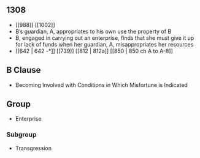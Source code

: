 ## 1308
- [[988]] [[1002]] 
- B’s guardian, A, appropriates to his own use the property of B
- B, engaged in carrying out an enterprise, finds that she must give it up for lack of funds when her guardian, A, misappropriates her resources
- [[642 | 642 -*]] [[739]] [[812 | 812a]] [[850 | 850 ch A to A-8]] 

## B Clause
- Becoming Involved with Conditions in Which Misfortune is Indicated

## Group
- Enterprise

### Subgroup
- Transgression

